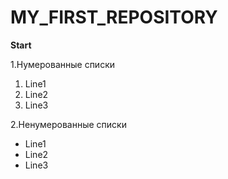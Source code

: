 # MY_FIRST_REPOSITORY

**Start**


1.Нумерованные списки
   1. Line1
   2. Line2
   3. Line3




2.Ненумерованные списки
  * Line1
  * Line2
  * Line3
  
